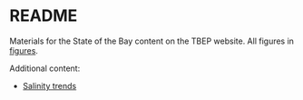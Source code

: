 # README

Materials for the State of the Bay content on the TBEP website.  All figures in [figures](figures/).

Additional content: 

* [Salinity trends](https://tbep-tech.github.io/SOB-figures/salinity-trends)
